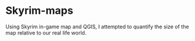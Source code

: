 # Skyrim-maps
Using Skyrim in-game map and QGIS, I attempted to quantify the size of the map relative to our real life world.

